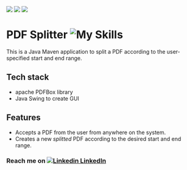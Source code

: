 <img src="https://img.shields.io/badge/Apache-D22128?style=for-the-badge&logo=Apache&logoColor=white"> <img src="https://img.shields.io/badge/apache_maven-C71A36?style=for-the-badge&logo=apachemaven&logoColor=white"> <img src="![Java](https://img.shields.io/badge/java-%23ED8B00.svg?style=for-the-badge&logo=openjdk&logoColor=white)">

# PDF Splitter ![My Skills](https://skills.thijs.gg/icons?i=java&theme=light)

This is a Java Maven application to split a PDF according to the user-specified start and end range.


## Tech stack
- apache PDFBox library
- Java Swing to create GUI


## Features

- Accepts a PDF from the user from anywhere on the system.
- Creates a new _splitted_ PDF according to the desired start and end range.

### Reach me on [![Linkedin](https://i.stack.imgur.com/gVE0j.png) LinkedIn](https://www.linkedin.com/in/devanshusharma10/)
